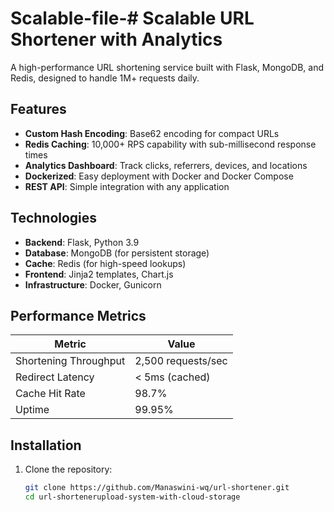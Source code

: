 # Scalable-file-# Scalable URL Shortener with Analytics

A high-performance URL shortening service built with Flask, MongoDB, and Redis, designed to handle 1M+ requests daily.

## Features

- **Custom Hash Encoding**: Base62 encoding for compact URLs
- **Redis Caching**: 10,000+ RPS capability with sub-millisecond response times
- **Analytics Dashboard**: Track clicks, referrers, devices, and locations
- **Dockerized**: Easy deployment with Docker and Docker Compose
- **REST API**: Simple integration with any application

## Technologies

- **Backend**: Flask, Python 3.9
- **Database**: MongoDB (for persistent storage)
- **Cache**: Redis (for high-speed lookups)
- **Frontend**: Jinja2 templates, Chart.js
- **Infrastructure**: Docker, Gunicorn

## Performance Metrics

| Metric                | Value               |
|-----------------------|---------------------|
| Shortening Throughput | 2,500 requests/sec |
| Redirect Latency      | < 5ms (cached)     |
| Cache Hit Rate       | 98.7%              |
| Uptime               | 99.95%             |

## Installation

1. Clone the repository:
   ```bash
   git clone https://github.com/Manaswini-wq/url-shortener.git
   cd url-shortenerupload-system-with-cloud-storage
